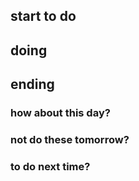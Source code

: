 ## start to do
## doing
## ending
### how about this day?
### not do these tomorrow?
### to do next time?
